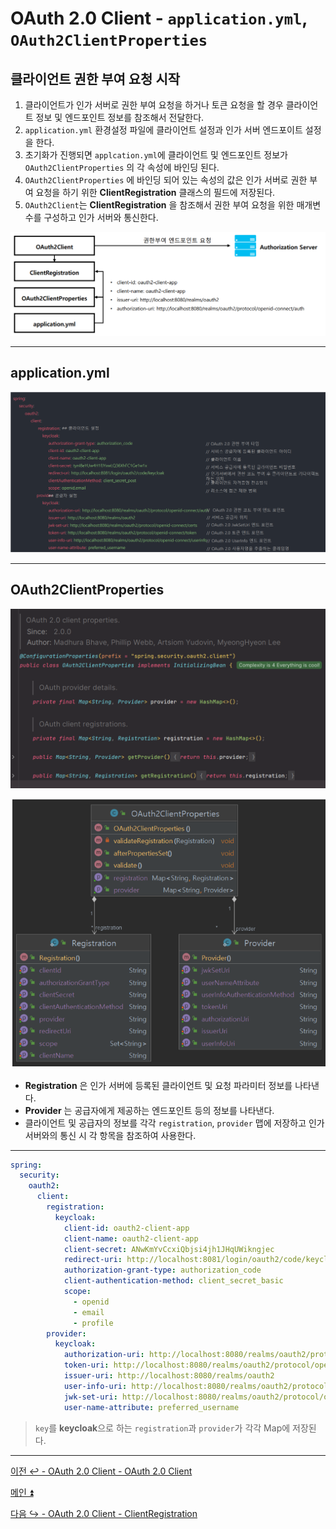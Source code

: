 # OAuth 2.0 Client - `application.yml`, `OAuth2ClientProperties`

## 클라이언트 권한 부여 요청 시작

1. 클라이언트가 인가 서버로 권한 부여 요청을 하거나 토큰 요청을 할 경우 클라이언트 정보 및 엔드포인트 정보를 참조해서 전달한다.
2. `application.yml` 환경설정 파일에 클라이언트 설정과 인가 서버 엔드포이트 설정을 한다.
3. 초기화가 진행되면 `applcation.yml`에 클라이언트 및 엔드포인트 정보가 `OAuth2ClientProperties` 의 각 속성에 바인딩 된다.
4. `OAuth2ClientProperties` 에 바인딩 되어 있는 속성의 값은 인가 서버로 권한 부여 요청을 하기 위한 **ClientRegistration** 클래스의 필드에 저장된다.
5. `OAuth2Client`는 **ClientRegistration** 을 참조해서 권한 부여 요청을 위한 매개변수를 구성하고 인가 서버와 통신한다.

![img.png](image/img.png)

---

## application.yml

![img_1.png](image/img_1.png)

---

## OAuth2ClientProperties

![img_2.png](image/img_2.png)

![img_3.png](image/img_3.png)

- **Registration** 은 인가 서버에 등록된 클라이언트 및 요청 파라미터 정보를 나타낸다.
- **Provider** 는 공급자에게 제공하는 엔드포인트 등의 정보를 나타낸다.
- 클라이언트 및 공급자의 정보를 각각 `registration`, `provider` 맵에 저장하고 인가 서버와의 통신 시 각 항목을 참조하여 사용한다.

---

```yaml
spring:
  security:
    oauth2:
      client:
        registration:
          keycloak:
            client-id: oauth2-client-app
            client-name: oauth2-client-app
            client-secret: ANwKmYvCcxiQbjsi4jh1JHqUWikngjec
            redirect-uri: http://localhost:8081/login/oauth2/code/keycloak # /login/oauth2/code 는 스프링 시큐리티에서 정해놓은 기본값
            authorization-grant-type: authorization_code
            client-authentication-method: client_secret_basic
            scope:
              - openid
              - email
              - profile
        provider:
          keycloak:
            authorization-uri: http://localhost:8080/realms/oauth2/protocol/openid-connect/auth
            token-uri: http://localhost:8080/realms/oauth2/protocol/openid-connect/token
            issuer-uri: http://localhost:8080/realms/oauth2
            user-info-uri: http://localhost:8080/realms/oauth2/protocol/openid-connect/userinfo
            jwk-set-uri: http://localhost:8080/realms/oauth2/protocol/openid-connect/certs
            user-name-attribute: preferred_username
```
> `key`를 **keycloak**으로 하는 `registration`과 `provider`가 각각 Map에 저장된다.

---

[이전 ↩️ - OAuth 2.0 Client - OAuth 2.0 Client](https://github.com/genesis12345678/TIL/blob/main/Spring/security/oauth/OAuthClient/OAuthClient.md)

[메인 ⏫](https://github.com/genesis12345678/TIL/blob/main/Spring/security/oauth/main.md)

[다음 ↪️ - OAuth 2.0 Client - ClientRegistration](https://github.com/genesis12345678/TIL/blob/main/Spring/security/oauth/OAuthClient/ClientRegistration.md)
